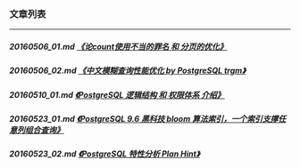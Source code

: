### 文章列表  
----  
##### 20160506_01.md   [《论count使用不当的罪名 和 分页的优化》](20160506_01.md)  
##### 20160506_02.md   [《中文模糊查询性能优化 by PostgreSQL trgm》](20160506_02.md)  
##### 20160510_01.md   [《PostgreSQL 逻辑结构 和 权限体系 介绍》](20160510_01.md)  
##### 20160523_01.md   [《PostgreSQL 9.6 黑科技 bloom 算法索引，一个索引支撑任意列组合查询》](20160523_01.md)  
##### 20160523_02.md   [《PostgreSQL 特性分析 Plan Hint》](20160523_02.md)  
